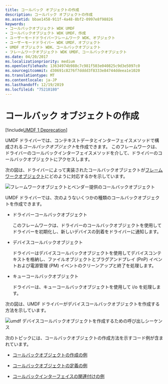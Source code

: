 ```yaml
---
title: コールバック オブジェクトの作成
description: コールバック オブジェクトの作成
ms.assetid: bbae1458-911f-4a48-8bf2-0997e8f98826
keywords:
- コールバックオブジェクト WDK UMDF
- コールバックオブジェクト WDK UMDF、作成
- ユーザーモードドライバーフレームワーク WDK、オブジェクト
- ユーザーモードドライバー WDK UMDF、オブジェクト
- UMDF オブジェクト WDK、コールバックオブジェクト
- フレームワークオブジェクト WDK UMDF、コールバックオブジェクト
ms.date: 04/20/2017
ms.localizationpriority: medium
ms.openlocfilehash: 13634974b988c7c981f503e040825c9d3e5097c0
ms.sourcegitcommit: d30691c8276f7dddd3f8333e84744ddeea1e1020
ms.translationtype: MT
ms.contentlocale: ja-JP
ms.lasthandoff: 12/19/2019
ms.locfileid: "75210180"
---
```

# <a name="creating-callback-objects"></a>コールバック オブジェクトの作成


[!include[UMDF 1 Deprecation](../includes/umdf-1-deprecation.md)]

UMDF ドライバーでは、コンテキストデータとインターフェイスメソッドで構成される*コールバックオブジェクト*を作成できます。 このフレームワークは、ドライバーのコールバックインターフェイスメソッドを介して、ドライバーのコールバックオブジェクトにアクセスします。

次の図は、ドライバーによって実装されたコールバックオブジェクトが[フレームワークオブジェクト](framework-objects.md)にどのように対応するかを示しています。

![フレームワークオブジェクトとベンダー提供のコールバックオブジェクト](images/correspond.gif)

UMDF ドライバーでは、次のようないくつかの種類のコールバックオブジェクトを作成できます。

-   ドライバーコールバックオブジェクト

    このフレームワークは、ドライバーのコールバックオブジェクトを使用してドライバーを初期化し、新しいデバイスの到着をドライバーに通知します。

-   デバイスコールバックオブジェクト

    ドライバーはデバイスコールバックオブジェクトを使用してデバイスコンテキストを格納し、ファイルオブジェクトとプラグアンドプレイ (PnP) イベントおよび電源管理 (PM) イベントのクリーンアップと終了を処理します。

-   キューコールバックオブジェクト

    ドライバーは、キューコールバックオブジェクトを使用して i/o を処理します。

次の図は、UMDF ドライバーがデバイスコールバックオブジェクトを作成する方法を示しています。

![umdf デバイスコールバックオブジェクトを作成するための呼び出しシーケンス](images/callback.gif)

次のトピックには、コールバックオブジェクトの作成方法を示すコード例が含まれています。

-   [コールバックオブジェクトの作成の例](creating-callback-objects-example.md)

-   [コールバックオブジェクトの定義の例](defining-callback-objects-example.md)

-   [コールバックインターフェイスの関連付けの例](associating-callback-interfaces-example.md)

 

 





